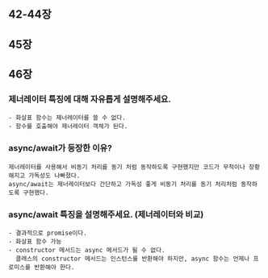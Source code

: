 ## 42-44장

## 45장

## 46장

### 제너레이터 특징에 대해 자유롭게 설명해주세요.

    - 화살표 함수는 제너레이터를 쓸 수 없다.
    - 함수를 호출해야 제너레이터 객체가 된다.
    
### async/await가 등장한 이유?

    제너레이터를 사용해서 비동기 처리를 동기 처럼 동작하도록 구현했지만 코드가 무척이나 장황해지고 가독성도 나빠졌다.
    async/await는 제너레이터보다 간단하고 가독성 좋게 비동기 처리를 동기 처리처럼 동작하도록 구현했다.
    
### async/await 특징을 설명해주세요. (제너레이터와 비교)

    - 결과적으로 promise이다.
    - 화살표 함수 가능
    - constructor 메서드는 async 메서드가 될 수 없다. 
      클래스의 constructor 메서드는 인스턴스를 반환해야 하지만, async 함수는 언제나 프로미스를 반환해야 한다.
